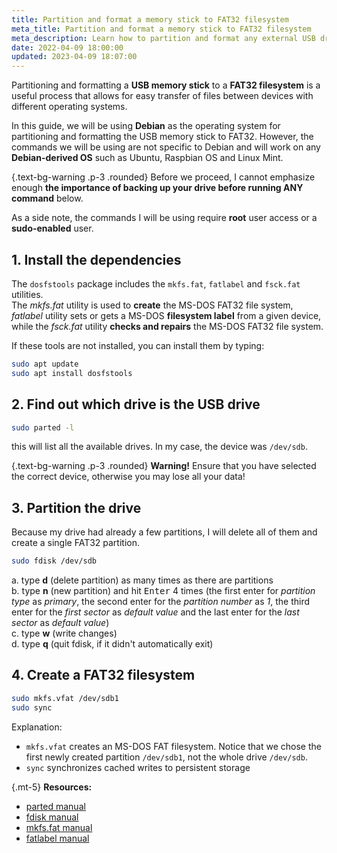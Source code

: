 ```yaml
---
title: Partition and format a memory stick to FAT32 filesystem
meta_title: Partition and format a memory stick to FAT32 filesystem
meta_description: Learn how to partition and format any external USB drive (memory stick, HDD, SSD) to the FAT32 filesystem on Linux using command line fdisk and the mkfs fat32 command. This will allow you to seamlessly transfer files between different operating systems, making it easy to share files across multiple devices.
date: 2022-04-09 18:00:00
updated: 2023-04-09 18:07:00
---
```


Partitioning and formatting a **USB memory stick** to a **FAT32 filesystem** is a useful process that allows for easy transfer of files between devices with different operating systems.

In this guide, we will be using **Debian** as the operating system for partitioning and formatting the USB memory stick to FAT32. However, the commands we will be using are not specific to Debian and will work on any **Debian-derived OS** such as Ubuntu, Raspbian OS and Linux Mint.

{.text-bg-warning .p-3 .rounded}
Before we proceed, I cannot emphasize enough **the importance of backing up your drive before running ANY command** below.

As a side note, the commands I will be using require **root** user access or a **sudo-enabled** user.

## 1. Install the dependencies

The `dosfstools` package includes the `mkfs.fat`, `fatlabel` and `fsck.fat` utilities.  
The *mkfs.fat* utility is used to **create** the MS-DOS FAT32 file system, *fatlabel* utility sets or gets a MS-DOS **filesystem label** from a given device, while the *fsck.fat* utility **checks and repairs** the MS-DOS FAT32 file system.

If these tools are not installed, you can install them by typing:

```bash
sudo apt update
sudo apt install dosfstools
```

## 2. Find out which drive is the USB drive

```bash
sudo parted -l
```

this will list all the available drives. In my case, the device was `/dev/sdb`.

{.text-bg-warning .p-3 .rounded}
**Warning!** Ensure that you have selected the correct device, otherwise you may lose all your data!

## 3. Partition the drive

Because my drive had already a few partitions, I will delete all of them and create a single FAT32 partition.

```bash
sudo fdisk /dev/sdb
```

a. type **d** (delete partition) as many times as there are partitions  
b. type **n** (new partition) and hit <kbd>Enter</kbd> 4 times (the first enter for *partition type* as *primary*, the second enter for the *partition number* as *1*, the third enter for the *first sector* as *default value* and the last enter for the *last sector* as *default value*)  
c. type **w** (write changes)  
d. type **q** (quit fdisk, if it didn't automatically exit)  

## 4. Create a FAT32 filesystem

```bash
sudo mkfs.vfat /dev/sdb1
sudo sync
```

Explanation:

- `mkfs.vfat` creates an MS-DOS FAT filesystem. Notice that we chose the first newly created partition `/dev/sdb1`, not the whole drive `/dev/sdb`.
- `sync` synchronizes cached writes to persistent storage

{.mt-5}
**Resources:**
- [parted manual](https://man.archlinux.org/man/parted.8)
- [fdisk manual](https://man.archlinux.org/man/fdisk.8)
- [mkfs.fat manual](https://man.archlinux.org/man/mkfs.fat.8)
- [fatlabel manual](https://man.archlinux.org/man/fatlabel.8)
